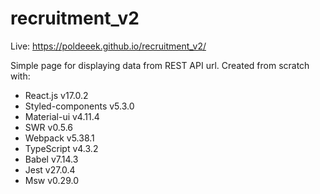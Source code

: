﻿# recruitment_v2

Live: https://poldeeek.github.io/recruitment_v2/

Simple page for displaying data from REST API url. Created from scratch with:

- React.js v17.0.2
- Styled-components v5.3.0
- Material-ui v4.11.4
- SWR v0.5.6
- Webpack v5.38.1
- TypeScript v4.3.2
- Babel v7.14.3
- Jest v27.0.4
- Msw v0.29.0
